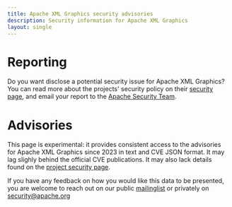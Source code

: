 ```yaml
---
title: Apache XML Graphics security advisories
description: Security information for Apache XML Graphics
layout: single
---
```


# Reporting

Do you want disclose a potential security issue for Apache XML Graphics? You can read more about the projects' security policy on their [security page](https://xmlgraphics.apache.org/security.html), and email your report to the  [Apache Security Team](mailto:security@apache.org).

# Advisories

This page is experimental: it provides consistent access to the advisories for Apache XML Graphics since 2023 in text and CVE JSON format. It may lag slighly behind the official CVE publications. It may also lack details found on the [project security page](https://xmlgraphics.apache.org/security.html).

If you have any feedback on how you would like this data to be presented, you are welcome to reach out on our public [mailinglist](/mailinglist) or privately on [security@apache.org](mailto:security@apache.org)